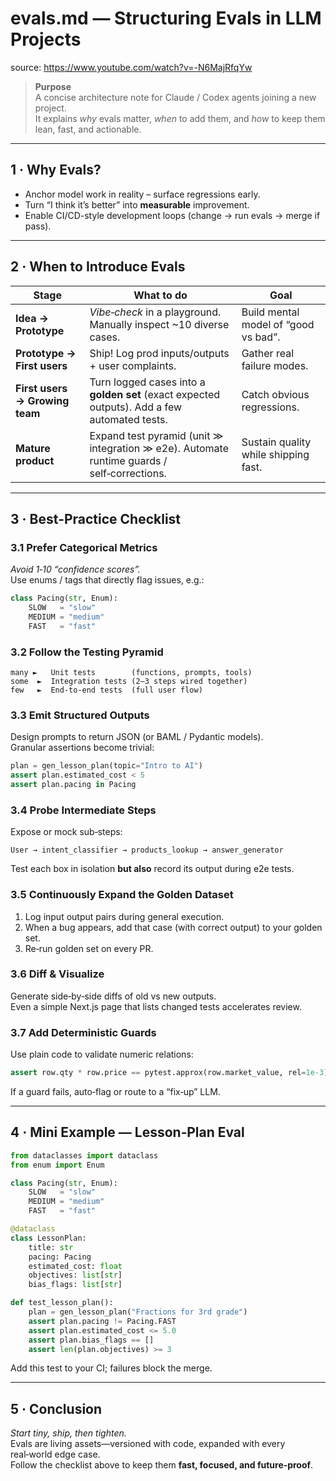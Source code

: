 # evals.md — Structuring Evals in LLM Projects

source: https://www.youtube.com/watch?v=-N6MajRfqYw

> **Purpose**  
> A concise architecture note for Claude / Codex agents joining a new project.  
> It explains *why* evals matter, *when* to add them, and *how* to keep them lean, fast, and actionable.

---

## 1 · Why Evals?

* Anchor model work in reality – surface regressions early.  
* Turn “I think it’s better” into **measurable** improvement.  
* Enable CI/CD-style development loops (change → run evals → merge if pass).  

---

## 2 · When to Introduce Evals

| Stage | What to do | Goal |
|-------|------------|------|
| **Idea → Prototype** | *Vibe‑check* in a playground. Manually inspect ~10 diverse cases. | Build mental model of “good vs bad”. |
| **Prototype → First users** | Ship! Log prod inputs/outputs + user complaints. | Gather real failure modes. |
| **First users → Growing team** | Turn logged cases into a **golden set** (exact expected outputs). Add a few automated tests. | Catch obvious regressions. |
| **Mature product** | Expand test pyramid (unit ≫ integration ≫ e2e). Automate runtime guards / self‑corrections. | Sustain quality while shipping fast. |

---

## 3 · Best‑Practice Checklist

### 3.1 Prefer Categorical Metrics  
*Avoid 1‑10 “confidence scores”.*  
Use enums / tags that directly flag issues, e.g.:

```python
class Pacing(str, Enum):
    SLOW   = "slow"
    MEDIUM = "medium"
    FAST   = "fast"
```

### 3.2 Follow the Testing Pyramid  

```
many ►   Unit tests        (functions, prompts, tools)  
some  ►  Integration tests (2–3 steps wired together)  
few   ►  End‑to‑end tests  (full user flow)  
```

### 3.3 Emit Structured Outputs  

Design prompts to return JSON (or BAML / Pydantic models).  
Granular assertions become trivial:

```python
plan = gen_lesson_plan(topic="Intro to AI")
assert plan.estimated_cost < 5
assert plan.pacing in Pacing
```

### 3.4 Probe Intermediate Steps  

Expose or mock sub‑steps:

```text
User → intent_classifier → products_lookup → answer_generator
```

Test each box in isolation **but also** record its output during e2e tests.

### 3.5 Continuously Expand the Golden Dataset  

1. Log input output pairs during general execution.
2. When a bug appears, add that case (with correct output) to your golden set.  
3. Re‑run golden set on every PR.

### 3.6 Diff & Visualize  

Generate side‑by‑side diffs of old vs new outputs.  
Even a simple Next.js page that lists changed tests accelerates review.

### 3.7 Add Deterministic Guards  

Use plain code to validate numeric relations:

```python
assert row.qty * row.price == pytest.approx(row.market_value, rel=1e-3)
```

If a guard fails, auto‑flag or route to a “fix‑up” LLM.

---

## 4 · Mini Example — Lesson‑Plan Eval

```python
from dataclasses import dataclass
from enum import Enum

class Pacing(str, Enum):
    SLOW   = "slow"
    MEDIUM = "medium"
    FAST   = "fast"

@dataclass
class LessonPlan:
    title: str
    pacing: Pacing
    estimated_cost: float
    objectives: list[str]
    bias_flags: list[str]

def test_lesson_plan():
    plan = gen_lesson_plan("Fractions for 3rd grade")
    assert plan.pacing != Pacing.FAST
    assert plan.estimated_cost <= 5.0
    assert plan.bias_flags == []
    assert len(plan.objectives) >= 3
```

Add this test to your CI; failures block the merge.

---

## 5 · Conclusion

*Start tiny, ship, then tighten.*  
Evals are living assets—versioned with code, expanded with every real‑world edge case.  
Follow the checklist above to keep them **fast, focused, and future‑proof**.
